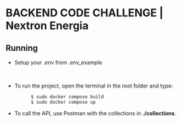 # BACKEND CODE CHALLENGE | Nextron Energia

## Running

- Setup your .env from .env_example
</br>

- To run the project, open the terminal in the root folder and type:

        
            $ sudo docker compose build 
            $ sudo docker compose up
        
- To call the API, use Postman with the collections in <strong>./collections</strong>.